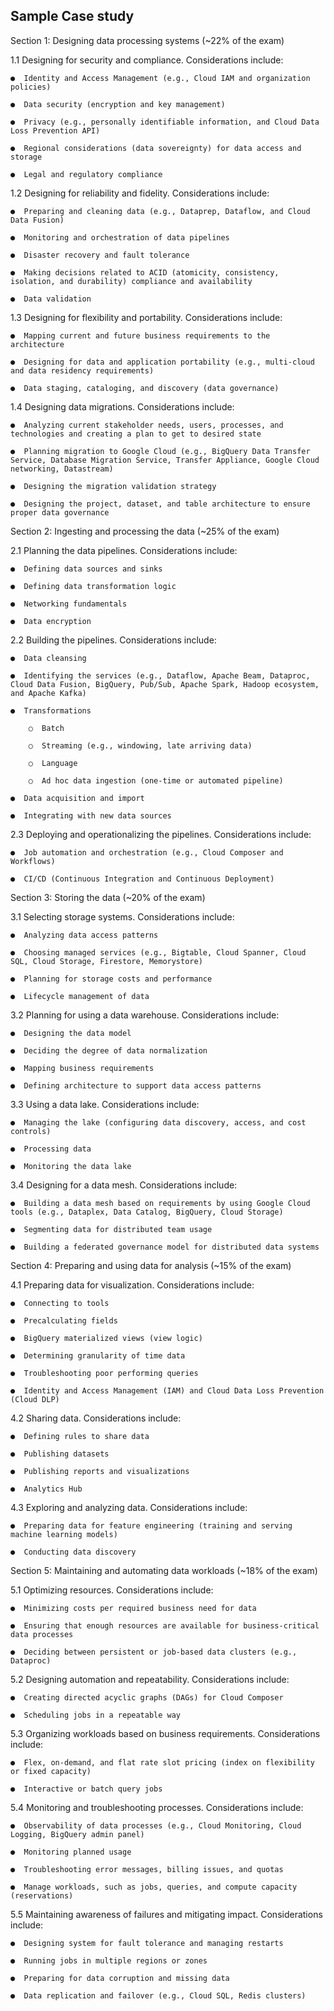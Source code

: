 ## Sample Case study
Section 1: Designing data processing systems (~22% of the exam)

1.1 Designing for security and compliance. Considerations include: 

    ●  Identity and Access Management (e.g., Cloud IAM and organization policies)

    ●  Data security (encryption and key management)

    ●  Privacy (e.g., personally identifiable information, and Cloud Data Loss Prevention API)

    ●  Regional considerations (data sovereignty) for data access and storage

    ●  Legal and regulatory compliance

1.2 Designing for reliability and fidelity. Considerations include:

    ●  Preparing and cleaning data (e.g., Dataprep, Dataflow, and Cloud Data Fusion)

    ●  Monitoring and orchestration of data pipelines

    ●  Disaster recovery and fault tolerance

    ●  Making decisions related to ACID (atomicity, consistency, isolation, and durability) compliance and availability

    ●  Data validation

1.3 Designing for flexibility and portability. Considerations include:

    ●  Mapping current and future business requirements to the architecture

    ●  Designing for data and application portability (e.g., multi-cloud and data residency requirements)

    ●  Data staging, cataloging, and discovery (data governance)

1.4 Designing data migrations. Considerations include:

    ●  Analyzing current stakeholder needs, users, processes, and technologies and creating a plan to get to desired state

    ●  Planning migration to Google Cloud (e.g., BigQuery Data Transfer Service, Database Migration Service, Transfer Appliance, Google Cloud networking, Datastream)

    ●  Designing the migration validation strategy

    ●  Designing the project, dataset, and table architecture to ensure proper data governance 

Section 2: Ingesting and processing the data (~25% of the exam)

2.1 Planning the data pipelines. Considerations include:

    ●  Defining data sources and sinks

    ●  Defining data transformation logic

    ●  Networking fundamentals

    ●  Data encryption

2.2 Building the pipelines. Considerations include:

    ●  Data cleansing

    ●  Identifying the services (e.g., Dataflow, Apache Beam, Dataproc, Cloud Data Fusion, BigQuery, Pub/Sub, Apache Spark, Hadoop ecosystem, and Apache Kafka)

    ●  Transformations

        ○  Batch

        ○  Streaming (e.g., windowing, late arriving data)

        ○  Language

        ○  Ad hoc data ingestion (one-time or automated pipeline)

    ●  Data acquisition and import

    ●  Integrating with new data sources 

2.3 Deploying and operationalizing the pipelines. Considerations include:

    ●  Job automation and orchestration (e.g., Cloud Composer and Workflows)

    ●  CI/CD (Continuous Integration and Continuous Deployment)

Section 3: Storing the data (~20% of the exam)

3.1 Selecting storage systems. Considerations include:

    ●  Analyzing data access patterns

    ●  Choosing managed services (e.g., Bigtable, Cloud Spanner, Cloud SQL, Cloud Storage, Firestore, Memorystore)

    ●  Planning for storage costs and performance

    ●  Lifecycle management of data

3.2 Planning for using a data warehouse. Considerations include:

    ●  Designing the data model

    ●  Deciding the degree of data normalization

    ●  Mapping business requirements

    ●  Defining architecture to support data access patterns

3.3 Using a data lake. Considerations include:

    ●  Managing the lake (configuring data discovery, access, and cost controls)

    ●  Processing data

    ●  Monitoring the data lake

3.4 Designing for a data mesh. Considerations include:

    ●  Building a data mesh based on requirements by using Google Cloud tools (e.g., Dataplex, Data Catalog, BigQuery, Cloud Storage)

    ●  Segmenting data for distributed team usage

    ●  Building a federated governance model for distributed data systems

Section 4: Preparing and using data for analysis (~15% of the exam)

4.1 Preparing data for visualization. Considerations include:

    ●  Connecting to tools

    ●  Precalculating fields

    ●  BigQuery materialized views (view logic)

    ●  Determining granularity of time data

    ●  Troubleshooting poor performing queries

    ●  Identity and Access Management (IAM) and Cloud Data Loss Prevention (Cloud DLP)

4.2 Sharing data. Considerations include:

    ●  Defining rules to share data

    ●  Publishing datasets

    ●  Publishing reports and visualizations

    ●  Analytics Hub

4.3 Exploring and analyzing data. Considerations include:

    ●  Preparing data for feature engineering (training and serving machine learning models)

    ●  Conducting data discovery

Section 5: Maintaining and automating data workloads (~18% of the exam)

5.1 Optimizing resources. Considerations include:

    ●  Minimizing costs per required business need for data

    ●  Ensuring that enough resources are available for business-critical data processes

    ●  Deciding between persistent or job-based data clusters (e.g., Dataproc)

5.2 Designing automation and repeatability. Considerations include:

    ●  Creating directed acyclic graphs (DAGs) for Cloud Composer

    ●  Scheduling jobs in a repeatable way 

5.3 Organizing workloads based on business requirements. Considerations include:

    ●  Flex, on-demand, and flat rate slot pricing (index on flexibility or fixed capacity)

    ●  Interactive or batch query jobs

5.4 Monitoring and troubleshooting processes. Considerations include:

    ●  Observability of data processes (e.g., Cloud Monitoring, Cloud Logging, BigQuery admin panel)

    ●  Monitoring planned usage

    ●  Troubleshooting error messages, billing issues, and quotas

    ●  Manage workloads, such as jobs, queries, and compute capacity (reservations)

5.5 Maintaining awareness of failures and mitigating impact. Considerations include:

    ●  Designing system for fault tolerance and managing restarts

    ●  Running jobs in multiple regions or zones

    ●  Preparing for data corruption and missing data

    ●  Data replication and failover (e.g., Cloud SQL, Redis clusters)

